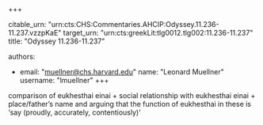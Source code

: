 +++


citable_urn: "urn:cts:CHS:Commentaries.AHCIP:Odyssey.11.236-11.237.vzzpKaE"
target_urn: "urn:cts:greekLit:tlg0012.tlg002:11.236-11.237"
title: "Odyssey 11.236-11.237"

authors:
- email: "muellner@chs.harvard.edu"
  name: "Leonard Muellner"
  username: "lmuellner"
+++

<p>comparison of eukhesthai einai + social relationship with eukhesthai einai + place/father’s name and arguing that the function of eukhesthai in these is ‘say (proudly, accurately, contentiously)’</p>